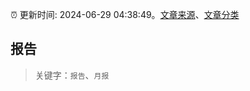 :alarm_clock: 更新时间: 2024-06-29 04:38:49。[文章来源](/README.md)、[文章分类](/TAGS.md)

## 报告


> 关键字：`报告`、`月报`



